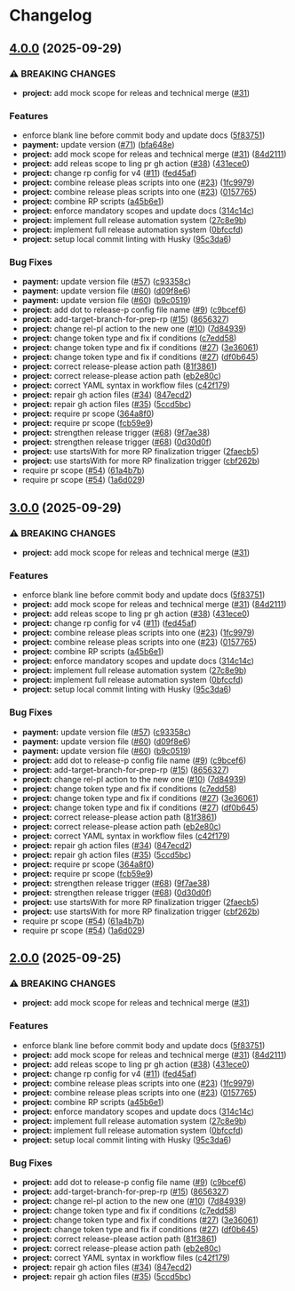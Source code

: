 # Changelog

## [4.0.0](https://github.com/iurii-galkin-sp/release-please-poc/compare/project-v3.0.0...project-v4.0.0) (2025-09-29)


### ⚠ BREAKING CHANGES

* **project:** add mock scope for releas and technical merge ([#31](https://github.com/iurii-galkin-sp/release-please-poc/issues/31))

### Features

* enforce blank line before commit body and update docs ([5f83751](https://github.com/iurii-galkin-sp/release-please-poc/commit/5f83751aace5306ce3698fcfcc9c6f6d3d066c49))
* **payment:** update version ([#71](https://github.com/iurii-galkin-sp/release-please-poc/issues/71)) ([bfa648e](https://github.com/iurii-galkin-sp/release-please-poc/commit/bfa648eb6242f7bcacbaf2e40159330e69c5c59b))
* **project:** add mock scope for releas and technical merge ([#31](https://github.com/iurii-galkin-sp/release-please-poc/issues/31)) ([84d2111](https://github.com/iurii-galkin-sp/release-please-poc/commit/84d21118da52e0cde7290d5f7893dd83438e60f4))
* **project:** add releas scope to ling pr gh action ([#38](https://github.com/iurii-galkin-sp/release-please-poc/issues/38)) ([431ece0](https://github.com/iurii-galkin-sp/release-please-poc/commit/431ece0fb6c33ab33e19c4fda985feda27cfccab))
* **project:** change rp config for v4 ([#11](https://github.com/iurii-galkin-sp/release-please-poc/issues/11)) ([fed45af](https://github.com/iurii-galkin-sp/release-please-poc/commit/fed45af83c0f7f8aaf055aad088afd87d813fc5d))
* **project:** combine release pleas scripts into one ([#23](https://github.com/iurii-galkin-sp/release-please-poc/issues/23)) ([1fc9979](https://github.com/iurii-galkin-sp/release-please-poc/commit/1fc9979c911b40d9c332cfb3320fefe335927127))
* **project:** combine release pleas scripts into one ([#23](https://github.com/iurii-galkin-sp/release-please-poc/issues/23)) ([0157765](https://github.com/iurii-galkin-sp/release-please-poc/commit/0157765837bf904f0b1f4b868f9b19e81b486445))
* **project:** combine RP scripts ([a45b6e1](https://github.com/iurii-galkin-sp/release-please-poc/commit/a45b6e1f873984b5c29b2a6f926d89a0bb4ae1f6))
* **project:** enforce mandatory scopes and update docs ([314c14c](https://github.com/iurii-galkin-sp/release-please-poc/commit/314c14c2a8c2b46e2f6a11ccdae0b64b5e79dfd7))
* **project:** implement full release automation system ([27c8e9b](https://github.com/iurii-galkin-sp/release-please-poc/commit/27c8e9baf6d98f35ee643247fce4970d56688783))
* **project:** implement full release automation system ([0bfccfd](https://github.com/iurii-galkin-sp/release-please-poc/commit/0bfccfd88eaef75c747066e44455307b763a020a))
* **project:** setup local commit linting with Husky ([95c3da6](https://github.com/iurii-galkin-sp/release-please-poc/commit/95c3da6403a9431484bc0250f9acb41c9bdf3162))


### Bug Fixes

* **payment:** update version file ([#57](https://github.com/iurii-galkin-sp/release-please-poc/issues/57)) ([c93358c](https://github.com/iurii-galkin-sp/release-please-poc/commit/c93358c791d77803f30d4a1927421e487e9768d9))
* **payment:** update version file ([#60](https://github.com/iurii-galkin-sp/release-please-poc/issues/60)) ([d09f8e6](https://github.com/iurii-galkin-sp/release-please-poc/commit/d09f8e63e8d46e7955e0e825c009bdf1f1c62395))
* **payment:** update version file ([#60](https://github.com/iurii-galkin-sp/release-please-poc/issues/60)) ([b9c0519](https://github.com/iurii-galkin-sp/release-please-poc/commit/b9c05196b3e20a8b72a364f33386bd7fcde16470))
* **project:** add dot to release-p config file name ([#9](https://github.com/iurii-galkin-sp/release-please-poc/issues/9)) ([c9bcef6](https://github.com/iurii-galkin-sp/release-please-poc/commit/c9bcef6460cfb96b7d8d77e8bc1a4d07303b6056))
* **project:** add-target-branch-for-prep-rp ([#15](https://github.com/iurii-galkin-sp/release-please-poc/issues/15)) ([8656327](https://github.com/iurii-galkin-sp/release-please-poc/commit/8656327f13dd8710d4e6ce7b89a636bbddb0e790))
* **project:** change rel-pl action to the new one ([#10](https://github.com/iurii-galkin-sp/release-please-poc/issues/10)) ([7d84939](https://github.com/iurii-galkin-sp/release-please-poc/commit/7d84939a37118da07a685a001255db7e81a98ca6))
* **project:** change token type and fix if conditions ([c7edd58](https://github.com/iurii-galkin-sp/release-please-poc/commit/c7edd58769697faf0af937ff0713567274aebd0a))
* **project:** change token type and fix if conditions ([#27](https://github.com/iurii-galkin-sp/release-please-poc/issues/27)) ([3e36061](https://github.com/iurii-galkin-sp/release-please-poc/commit/3e36061f60adbd105ccd2844efa253d194602b5a))
* **project:** change token type and fix if conditions ([#27](https://github.com/iurii-galkin-sp/release-please-poc/issues/27)) ([df0b645](https://github.com/iurii-galkin-sp/release-please-poc/commit/df0b64543f92af06b49027e49e9dc2571418ee10))
* **project:** correct release-please action path ([81f3861](https://github.com/iurii-galkin-sp/release-please-poc/commit/81f3861d527081f4c508e1780ae61f93e007d74c))
* **project:** correct release-please action path ([eb2e80c](https://github.com/iurii-galkin-sp/release-please-poc/commit/eb2e80c7f96f8445b5e579afc38aa45b01484c07))
* **project:** correct YAML syntax in workflow files ([c42f179](https://github.com/iurii-galkin-sp/release-please-poc/commit/c42f179c6bbdc88182be32d96adf2b4f6923b0e8))
* **project:** repair gh action files ([#34](https://github.com/iurii-galkin-sp/release-please-poc/issues/34)) ([847ecd2](https://github.com/iurii-galkin-sp/release-please-poc/commit/847ecd2f17c84d00fd34c0c7ebd2d6200c6dad53))
* **project:** repair gh action files ([#35](https://github.com/iurii-galkin-sp/release-please-poc/issues/35)) ([5ccd5bc](https://github.com/iurii-galkin-sp/release-please-poc/commit/5ccd5bc0b31d86f35ab10b5df322eda2e5d3aac7))
* **project:** require pr scope ([364a8f0](https://github.com/iurii-galkin-sp/release-please-poc/commit/364a8f0717ae84a3ff9f7c71cd440f3e89f6a530))
* **project:** require pr scope ([fcb59e9](https://github.com/iurii-galkin-sp/release-please-poc/commit/fcb59e94ee451fc1f54ebf829df3f01dd18713eb))
* **project:** strengthen release trigger ([#68](https://github.com/iurii-galkin-sp/release-please-poc/issues/68)) ([9f7ae38](https://github.com/iurii-galkin-sp/release-please-poc/commit/9f7ae3801e06612ad19ceaad36f1bef374b8b8ed))
* **project:** strengthen release trigger ([#68](https://github.com/iurii-galkin-sp/release-please-poc/issues/68)) ([0d30d0f](https://github.com/iurii-galkin-sp/release-please-poc/commit/0d30d0f18b38cb36413df8aecba64d0297628d6b))
* **project:** use startsWith for more RP finalization trigger ([2faecb5](https://github.com/iurii-galkin-sp/release-please-poc/commit/2faecb54fd13ceb4cddd6b88693a9460967fe717))
* **project:** use startsWith for more RP finalization trigger ([cbf262b](https://github.com/iurii-galkin-sp/release-please-poc/commit/cbf262b09a2aec0801eb51d87787efda855df129))
* require pr scope ([#54](https://github.com/iurii-galkin-sp/release-please-poc/issues/54)) ([61a4b7b](https://github.com/iurii-galkin-sp/release-please-poc/commit/61a4b7bf5b03aef7ba295cc156cefc3ac508e8ad))
* require pr scope ([#54](https://github.com/iurii-galkin-sp/release-please-poc/issues/54)) ([1a6d029](https://github.com/iurii-galkin-sp/release-please-poc/commit/1a6d029caabd824c225229aaa99a4f3d03fec440))

## [3.0.0](https://github.com/iurii-galkin-sp/release-please-poc/compare/project-v2.0.0...project-v3.0.0) (2025-09-29)


### ⚠ BREAKING CHANGES

* **project:** add mock scope for releas and technical merge ([#31](https://github.com/iurii-galkin-sp/release-please-poc/issues/31))

### Features

* enforce blank line before commit body and update docs ([5f83751](https://github.com/iurii-galkin-sp/release-please-poc/commit/5f83751aace5306ce3698fcfcc9c6f6d3d066c49))
* **project:** add mock scope for releas and technical merge ([#31](https://github.com/iurii-galkin-sp/release-please-poc/issues/31)) ([84d2111](https://github.com/iurii-galkin-sp/release-please-poc/commit/84d21118da52e0cde7290d5f7893dd83438e60f4))
* **project:** add releas scope to ling pr gh action ([#38](https://github.com/iurii-galkin-sp/release-please-poc/issues/38)) ([431ece0](https://github.com/iurii-galkin-sp/release-please-poc/commit/431ece0fb6c33ab33e19c4fda985feda27cfccab))
* **project:** change rp config for v4 ([#11](https://github.com/iurii-galkin-sp/release-please-poc/issues/11)) ([fed45af](https://github.com/iurii-galkin-sp/release-please-poc/commit/fed45af83c0f7f8aaf055aad088afd87d813fc5d))
* **project:** combine release pleas scripts into one ([#23](https://github.com/iurii-galkin-sp/release-please-poc/issues/23)) ([1fc9979](https://github.com/iurii-galkin-sp/release-please-poc/commit/1fc9979c911b40d9c332cfb3320fefe335927127))
* **project:** combine release pleas scripts into one ([#23](https://github.com/iurii-galkin-sp/release-please-poc/issues/23)) ([0157765](https://github.com/iurii-galkin-sp/release-please-poc/commit/0157765837bf904f0b1f4b868f9b19e81b486445))
* **project:** combine RP scripts ([a45b6e1](https://github.com/iurii-galkin-sp/release-please-poc/commit/a45b6e1f873984b5c29b2a6f926d89a0bb4ae1f6))
* **project:** enforce mandatory scopes and update docs ([314c14c](https://github.com/iurii-galkin-sp/release-please-poc/commit/314c14c2a8c2b46e2f6a11ccdae0b64b5e79dfd7))
* **project:** implement full release automation system ([27c8e9b](https://github.com/iurii-galkin-sp/release-please-poc/commit/27c8e9baf6d98f35ee643247fce4970d56688783))
* **project:** implement full release automation system ([0bfccfd](https://github.com/iurii-galkin-sp/release-please-poc/commit/0bfccfd88eaef75c747066e44455307b763a020a))
* **project:** setup local commit linting with Husky ([95c3da6](https://github.com/iurii-galkin-sp/release-please-poc/commit/95c3da6403a9431484bc0250f9acb41c9bdf3162))


### Bug Fixes

* **payment:** update version file ([#57](https://github.com/iurii-galkin-sp/release-please-poc/issues/57)) ([c93358c](https://github.com/iurii-galkin-sp/release-please-poc/commit/c93358c791d77803f30d4a1927421e487e9768d9))
* **payment:** update version file ([#60](https://github.com/iurii-galkin-sp/release-please-poc/issues/60)) ([d09f8e6](https://github.com/iurii-galkin-sp/release-please-poc/commit/d09f8e63e8d46e7955e0e825c009bdf1f1c62395))
* **payment:** update version file ([#60](https://github.com/iurii-galkin-sp/release-please-poc/issues/60)) ([b9c0519](https://github.com/iurii-galkin-sp/release-please-poc/commit/b9c05196b3e20a8b72a364f33386bd7fcde16470))
* **project:** add dot to release-p config file name ([#9](https://github.com/iurii-galkin-sp/release-please-poc/issues/9)) ([c9bcef6](https://github.com/iurii-galkin-sp/release-please-poc/commit/c9bcef6460cfb96b7d8d77e8bc1a4d07303b6056))
* **project:** add-target-branch-for-prep-rp ([#15](https://github.com/iurii-galkin-sp/release-please-poc/issues/15)) ([8656327](https://github.com/iurii-galkin-sp/release-please-poc/commit/8656327f13dd8710d4e6ce7b89a636bbddb0e790))
* **project:** change rel-pl action to the new one ([#10](https://github.com/iurii-galkin-sp/release-please-poc/issues/10)) ([7d84939](https://github.com/iurii-galkin-sp/release-please-poc/commit/7d84939a37118da07a685a001255db7e81a98ca6))
* **project:** change token type and fix if conditions ([c7edd58](https://github.com/iurii-galkin-sp/release-please-poc/commit/c7edd58769697faf0af937ff0713567274aebd0a))
* **project:** change token type and fix if conditions ([#27](https://github.com/iurii-galkin-sp/release-please-poc/issues/27)) ([3e36061](https://github.com/iurii-galkin-sp/release-please-poc/commit/3e36061f60adbd105ccd2844efa253d194602b5a))
* **project:** change token type and fix if conditions ([#27](https://github.com/iurii-galkin-sp/release-please-poc/issues/27)) ([df0b645](https://github.com/iurii-galkin-sp/release-please-poc/commit/df0b64543f92af06b49027e49e9dc2571418ee10))
* **project:** correct release-please action path ([81f3861](https://github.com/iurii-galkin-sp/release-please-poc/commit/81f3861d527081f4c508e1780ae61f93e007d74c))
* **project:** correct release-please action path ([eb2e80c](https://github.com/iurii-galkin-sp/release-please-poc/commit/eb2e80c7f96f8445b5e579afc38aa45b01484c07))
* **project:** correct YAML syntax in workflow files ([c42f179](https://github.com/iurii-galkin-sp/release-please-poc/commit/c42f179c6bbdc88182be32d96adf2b4f6923b0e8))
* **project:** repair gh action files ([#34](https://github.com/iurii-galkin-sp/release-please-poc/issues/34)) ([847ecd2](https://github.com/iurii-galkin-sp/release-please-poc/commit/847ecd2f17c84d00fd34c0c7ebd2d6200c6dad53))
* **project:** repair gh action files ([#35](https://github.com/iurii-galkin-sp/release-please-poc/issues/35)) ([5ccd5bc](https://github.com/iurii-galkin-sp/release-please-poc/commit/5ccd5bc0b31d86f35ab10b5df322eda2e5d3aac7))
* **project:** require pr scope ([364a8f0](https://github.com/iurii-galkin-sp/release-please-poc/commit/364a8f0717ae84a3ff9f7c71cd440f3e89f6a530))
* **project:** require pr scope ([fcb59e9](https://github.com/iurii-galkin-sp/release-please-poc/commit/fcb59e94ee451fc1f54ebf829df3f01dd18713eb))
* **project:** strengthen release trigger ([#68](https://github.com/iurii-galkin-sp/release-please-poc/issues/68)) ([9f7ae38](https://github.com/iurii-galkin-sp/release-please-poc/commit/9f7ae3801e06612ad19ceaad36f1bef374b8b8ed))
* **project:** strengthen release trigger ([#68](https://github.com/iurii-galkin-sp/release-please-poc/issues/68)) ([0d30d0f](https://github.com/iurii-galkin-sp/release-please-poc/commit/0d30d0f18b38cb36413df8aecba64d0297628d6b))
* **project:** use startsWith for more RP finalization trigger ([2faecb5](https://github.com/iurii-galkin-sp/release-please-poc/commit/2faecb54fd13ceb4cddd6b88693a9460967fe717))
* **project:** use startsWith for more RP finalization trigger ([cbf262b](https://github.com/iurii-galkin-sp/release-please-poc/commit/cbf262b09a2aec0801eb51d87787efda855df129))
* require pr scope ([#54](https://github.com/iurii-galkin-sp/release-please-poc/issues/54)) ([61a4b7b](https://github.com/iurii-galkin-sp/release-please-poc/commit/61a4b7bf5b03aef7ba295cc156cefc3ac508e8ad))
* require pr scope ([#54](https://github.com/iurii-galkin-sp/release-please-poc/issues/54)) ([1a6d029](https://github.com/iurii-galkin-sp/release-please-poc/commit/1a6d029caabd824c225229aaa99a4f3d03fec440))

## [2.0.0](https://github.com/iurii-galkin-sp/release-please-poc/compare/project-v1.0.0...project-v2.0.0) (2025-09-25)


### ⚠ BREAKING CHANGES

* **project:** add mock scope for releas and technical merge ([#31](https://github.com/iurii-galkin-sp/release-please-poc/issues/31))

### Features

* enforce blank line before commit body and update docs ([5f83751](https://github.com/iurii-galkin-sp/release-please-poc/commit/5f83751aace5306ce3698fcfcc9c6f6d3d066c49))
* **project:** add mock scope for releas and technical merge ([#31](https://github.com/iurii-galkin-sp/release-please-poc/issues/31)) ([84d2111](https://github.com/iurii-galkin-sp/release-please-poc/commit/84d21118da52e0cde7290d5f7893dd83438e60f4))
* **project:** add releas scope to ling pr gh action ([#38](https://github.com/iurii-galkin-sp/release-please-poc/issues/38)) ([431ece0](https://github.com/iurii-galkin-sp/release-please-poc/commit/431ece0fb6c33ab33e19c4fda985feda27cfccab))
* **project:** change rp config for v4 ([#11](https://github.com/iurii-galkin-sp/release-please-poc/issues/11)) ([fed45af](https://github.com/iurii-galkin-sp/release-please-poc/commit/fed45af83c0f7f8aaf055aad088afd87d813fc5d))
* **project:** combine release pleas scripts into one ([#23](https://github.com/iurii-galkin-sp/release-please-poc/issues/23)) ([1fc9979](https://github.com/iurii-galkin-sp/release-please-poc/commit/1fc9979c911b40d9c332cfb3320fefe335927127))
* **project:** combine release pleas scripts into one ([#23](https://github.com/iurii-galkin-sp/release-please-poc/issues/23)) ([0157765](https://github.com/iurii-galkin-sp/release-please-poc/commit/0157765837bf904f0b1f4b868f9b19e81b486445))
* **project:** combine RP scripts ([a45b6e1](https://github.com/iurii-galkin-sp/release-please-poc/commit/a45b6e1f873984b5c29b2a6f926d89a0bb4ae1f6))
* **project:** enforce mandatory scopes and update docs ([314c14c](https://github.com/iurii-galkin-sp/release-please-poc/commit/314c14c2a8c2b46e2f6a11ccdae0b64b5e79dfd7))
* **project:** implement full release automation system ([27c8e9b](https://github.com/iurii-galkin-sp/release-please-poc/commit/27c8e9baf6d98f35ee643247fce4970d56688783))
* **project:** implement full release automation system ([0bfccfd](https://github.com/iurii-galkin-sp/release-please-poc/commit/0bfccfd88eaef75c747066e44455307b763a020a))
* **project:** setup local commit linting with Husky ([95c3da6](https://github.com/iurii-galkin-sp/release-please-poc/commit/95c3da6403a9431484bc0250f9acb41c9bdf3162))


### Bug Fixes

* **project:** add dot to release-p config file name ([#9](https://github.com/iurii-galkin-sp/release-please-poc/issues/9)) ([c9bcef6](https://github.com/iurii-galkin-sp/release-please-poc/commit/c9bcef6460cfb96b7d8d77e8bc1a4d07303b6056))
* **project:** add-target-branch-for-prep-rp ([#15](https://github.com/iurii-galkin-sp/release-please-poc/issues/15)) ([8656327](https://github.com/iurii-galkin-sp/release-please-poc/commit/8656327f13dd8710d4e6ce7b89a636bbddb0e790))
* **project:** change rel-pl action to the new one ([#10](https://github.com/iurii-galkin-sp/release-please-poc/issues/10)) ([7d84939](https://github.com/iurii-galkin-sp/release-please-poc/commit/7d84939a37118da07a685a001255db7e81a98ca6))
* **project:** change token type and fix if conditions ([c7edd58](https://github.com/iurii-galkin-sp/release-please-poc/commit/c7edd58769697faf0af937ff0713567274aebd0a))
* **project:** change token type and fix if conditions ([#27](https://github.com/iurii-galkin-sp/release-please-poc/issues/27)) ([3e36061](https://github.com/iurii-galkin-sp/release-please-poc/commit/3e36061f60adbd105ccd2844efa253d194602b5a))
* **project:** change token type and fix if conditions ([#27](https://github.com/iurii-galkin-sp/release-please-poc/issues/27)) ([df0b645](https://github.com/iurii-galkin-sp/release-please-poc/commit/df0b64543f92af06b49027e49e9dc2571418ee10))
* **project:** correct release-please action path ([81f3861](https://github.com/iurii-galkin-sp/release-please-poc/commit/81f3861d527081f4c508e1780ae61f93e007d74c))
* **project:** correct release-please action path ([eb2e80c](https://github.com/iurii-galkin-sp/release-please-poc/commit/eb2e80c7f96f8445b5e579afc38aa45b01484c07))
* **project:** correct YAML syntax in workflow files ([c42f179](https://github.com/iurii-galkin-sp/release-please-poc/commit/c42f179c6bbdc88182be32d96adf2b4f6923b0e8))
* **project:** repair gh action files ([#34](https://github.com/iurii-galkin-sp/release-please-poc/issues/34)) ([847ecd2](https://github.com/iurii-galkin-sp/release-please-poc/commit/847ecd2f17c84d00fd34c0c7ebd2d6200c6dad53))
* **project:** repair gh action files ([#35](https://github.com/iurii-galkin-sp/release-please-poc/issues/35)) ([5ccd5bc](https://github.com/iurii-galkin-sp/release-please-poc/commit/5ccd5bc0b31d86f35ab10b5df322eda2e5d3aac7))
